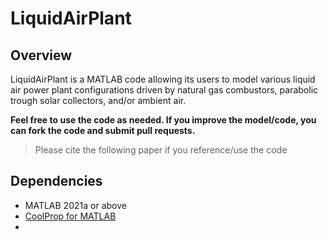 # LiquidAirPlant

## Overview 
LiquidAirPlant is a MATLAB code allowing its users to model various liquid air power plant configurations driven by natural gas combustors, parabolic trough solar collectors, and/or ambient air. 

**Feel free to use the code as needed. If you improve the model/code, you can fork the code and submit pull requests.**

> Please cite the following paper if you reference/use the code

## Dependencies
* MATLAB 2021a or above
* [CoolProp for MATLAB](http://www.coolprop.org/coolprop/wrappers/MATLAB/index.html)
*  
